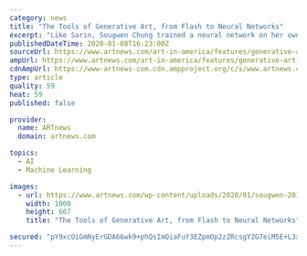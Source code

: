 ```yaml
---
category: news
title: "The Tools of Generative Art, from Flash to Neural Networks"
excerpt: "Like Sarin, Sougwen Chung trained a neural network on her own drawings and employs analog art processes to make her ... 28, 2018–Apr. 14, 2019; “Coding the World” at the Centre Pompidou, Paris, June 14–Aug. 27, 2019; and “Face Values: Exploring Artificial Intelligence” at the Cooper-Hewitt Museum, New York, through May 17, 2020."
publishedDateTime: 2020-01-08T16:23:00Z
sourceUrl: https://www.artnews.com/art-in-america/features/generative-art-tools-flash-processing-neural-networks-1202674657/
ampUrl: https://www.artnews.com/art-in-america/features/generative-art-tools-flash-processing-neural-networks-1202674657/amp/
cdnAmpUrl: https://www-artnews-com.cdn.ampproject.org/c/s/www.artnews.com/art-in-america/features/generative-art-tools-flash-processing-neural-networks-1202674657/amp/
type: article
quality: 59
heat: 59
published: false

provider:
  name: ARTnews
  domain: artnews.com

topics:
  - AI
  - Machine Learning

images:
  - url: https://www.artnews.com/wp-content/uploads/2020/01/sougwen-2015_drawingOperationsMemory_7.jpg?w=1000
    width: 1000
    height: 667
    title: "The Tools of Generative Art, from Flash to Neural Networks"

secured: "pY9xcOiGmNyErGDA66wk9+phQsImQiaFuY3EZpmOp2zZRcsgY2G7eiM5E+L3xYRuTKJi/299GfxqW8Psplv2RxOlLDLxVtC9kT218APmxJu9dkHDLXVdjkh/RF+tXg6wbw2Xvj41d18tjLmMicevcIif7i0jhp0YhmENNW8EL5b9wR+ueCeya8nlskn0s3u8V3Sj8hdSv/BuV4Yv3h6LXmkDq25THiu8wu1wzUC1YIV+NVYix0ZF85iIbdodw8qIrMLnNkqv3mNoaHdPiJ+LfRwWdScsVgtSrdgdJFXj6fg=;53RtHAfuUSvlNFHTAeuazw=="
---
```


